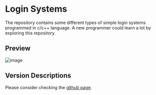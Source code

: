 # Login Systems
The repository contains some different types of simple login systems programmed in c/c++ language. A new programmer could learn a lot by exploring this repository.

## Preview
![image](https://user-images.githubusercontent.com/50569315/121163238-6fa66400-c870-11eb-87f1-a64879e26004.png)

## Version Descriptions
Please consider checking the [github page](https://rir360.github.io/login-systems/).
